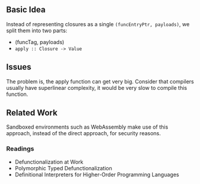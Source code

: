 ## Basic Idea

Instead of representing closures as a single `(funcEntryPtr, payloads)`, we
split them into two parts:

- (funcTag, payloads)
- `apply :: Closure -> Value`

## Issues

The problem is, the apply function can get very big. Consider that compilers
usually have superlinear complexity, it would be very slow to compile
this function.

## Related Work

Sandboxed environments such as WebAssembly make use of this approach,
instead of the direct approach, for security reasons.

### Readings

- Defunctionalization at Work
- Polymorphic Typed Defunctionalization
- Definitional Interpreters for Higher-Order Programming Languages
